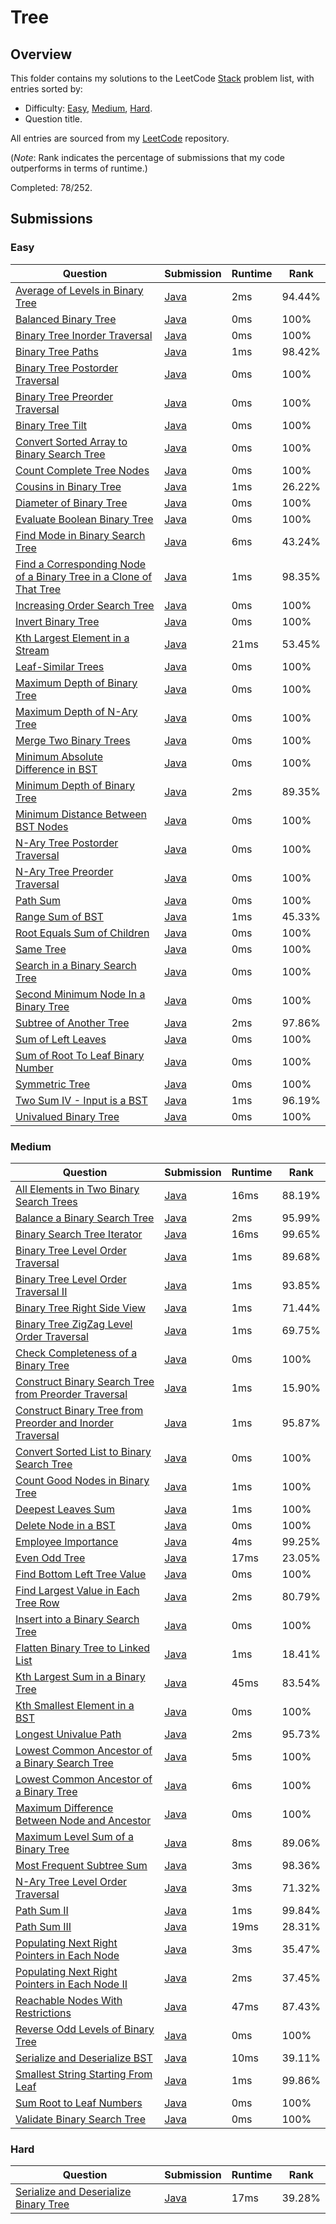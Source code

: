 # Tree

## Overview
This folder contains my solutions to the LeetCode [Stack](https://leetcode.com/problem-list/tree/) problem list,
with entries sorted by:
- Difficulty: [Easy](#easy), [Medium](#medium), [Hard](#hard).
- Question title.

All entries are sourced from my [LeetCode](https://github.com/shumarb/leetcode) repository.

(*Note*: Rank indicates the percentage of submissions that my code outperforms in terms of runtime.)

Completed: 78/252.

## Submissions
### Easy
| Question                                                                                                                                                                            | Submission                                                                                                                   | Runtime | Rank   |
|-------------------------------------------------------------------------------------------------------------------------------------------------------------------------------------|------------------------------------------------------------------------------------------------------------------------------|---------|--------|
| [Average of Levels in Binary Tree](https://leetcode.com/problems/average-of-levels-in-binary-tree/description/)                                                                     | [Java](https://github.com/shumarb/leetcode/blob/main/submissions/AverageOfLevelsInBinaryTree.java)                           | 2ms     | 94.44% |
| [Balanced Binary Tree](https://leetcode.com/problems/balanced-binary-tree/description/)                                                                                             | [Java](https://github.com/shumarb/leetcode/blob/main/submissions/BalancedBinaryTree.java)                                    | 0ms     | 100%   |
| [Binary Tree Inorder Traversal](https://leetcode.com/problems/binary-tree-inorder-traversal/description/)                                                                           | [Java](https://github.com/shumarb/leetcode/blob/main/submissions/BinaryTreeInorderTraversal.java)                            | 0ms     | 100%   |
| [Binary Tree Paths](https://leetcode.com/problems/binary-tree-paths/description/)                                                                                                   | [Java](https://github.com/shumarb/leetcode/blob/main/submissions/BinaryTreePaths.java)                                       | 1ms     | 98.42% |
| [Binary Tree Postorder Traversal](https://leetcode.com/problems/binary-tree-postorder-traversal/description/)                                                                       | [Java](https://github.com/shumarb/leetcode/blob/main/submissions/BinaryTreePostorderTraversal.java)                          | 0ms     | 100%   |
| [Binary Tree Preorder Traversal](https://leetcode.com/problems/binary-tree-preorder-traversal/description/)                                                                         | [Java](https://github.com/shumarb/leetcode/blob/main/submissions/BinaryTreePreorderTraversal.java)                           | 0ms     | 100%   |
| [Binary Tree Tilt](https://leetcode.com/problems/binary-tree-tilt/description/)                                                                                                     | [Java](https://github.com/shumarb/leetcode/blob/main/submissions/BinaryTreeTilt.java)                                        | 0ms     | 100%   |
| [Convert Sorted Array to Binary Search Tree](https://leetcode.com/problems/convert-sorted-array-to-binary-search-tree/description/)                                                 | [Java](https://github.com/shumarb/leetcode/blob/main/submissions/ConvertSortedArrayToBinarySearchTree.java)                  | 0ms     | 100%   |
| [Count Complete Tree Nodes](https://leetcode.com/problems/count-complete-tree-nodes/description/)                                                                                   | [Java](https://github.com/shumarb/leetcode/blob/main/submissions/CountCompleteTreeNodes.java)                                | 0ms     | 100%   |
| [Cousins in Binary Tree](https://leetcode.com/problems/cousins-in-binary-tree/description/)                                                                                         | [Java](https://github.com/shumarb/leetcode/blob/main/submissions/CousinsInBinaryTree.java)                                   | 1ms     | 26.22% |
| [Diameter of Binary Tree](https://leetcode.com/problems/diameter-of-binary-tree/description/)                                                                                       | [Java](https://github.com/shumarb/leetcode/blob/main/submissions/DiameterOfBinaryTree.java)                                  | 0ms     | 100%   |
| [Evaluate Boolean Binary Tree](https://leetcode.com/problems/evaluate-boolean-binary-tree/description/)                                                                             | [Java](https://github.com/shumarb/leetcode/blob/main/submissions/EvaluateBooleanBinaryTree.java)                             | 0ms     | 100%   |
| [Find Mode in Binary Search Tree](https://leetcode.com/problems/find-mode-in-binary-search-tree/description/)                                                                       | [Java](https://github.com/shumarb/leetcode/blob/main/submissions/FindModeInBinarySearchTree.java)                            | 6ms     | 43.24% |
| [Find a Corresponding Node of a Binary Tree in a Clone of That Tree](https://leetcode.com/problems/find-a-corresponding-node-of-a-binary-tree-in-a-clone-of-that-tree/description/) | [Java](https://github.com/shumarb/leetcode/blob/main/submissions/FindACorrespondingNodeOfABinaryTreeInACloneOfThatTree.java) | 1ms     | 98.35% |
| [Increasing Order Search Tree](https://leetcode.com/problems/increasing-order-search-tree/description/)                                                                             | [Java](https://github.com/shumarb/leetcode/blob/main/submissions/IncreasingOrderSearchTree.java)                             | 0ms     | 100%   |
| [Invert Binary Tree](https://leetcode.com/problems/invert-binary-tree/description/)                                                                                                 | [Java](https://github.com/shumarb/leetcode/blob/main/submissions/InvertBinaryTree.java)                                      | 0ms     | 100%   |
| [Kth Largest Element in a Stream](https://leetcode.com/problems/kth-largest-element-in-a-stream/description/)                                                                       | [Java](https://github.com/shumarb/leetcode/blob/main/submissions/KthLargest.java)                                            | 21ms    | 53.45% |
| [Leaf-Similar Trees](https://leetcode.com/problems/leaf-similar-trees/description/)                                                                                                 | [Java](https://github.com/shumarb/leetcode/blob/main/submissions/LeafSimilarTrees.java)                                      | 0ms     | 100%   |
| [Maximum Depth of Binary Tree](https://leetcode.com/problems/maximum-depth-of-binary-tree/description/)                                                                             | [Java](https://github.com/shumarb/leetcode/blob/main/submissions/MaximumDepthOfBinaryTree.java)                              | 0ms     | 100%   |
| [Maximum Depth of N-Ary Tree](https://leetcode.com/problems/maximum-depth-of-n-ary-tree/description/)                                                                               | [Java](https://github.com/shumarb/leetcode/blob/main/submissions/MaximumDepthOfNAryTree.java)                                | 0ms     | 100%   |
| [Merge Two Binary Trees](https://leetcode.com/problems/merge-two-binary-trees/description/)                                                                                         | [Java](https://github.com/shumarb/leetcode/blob/main/submissions/MergeTwoBinaryTrees.java)                                   | 0ms     | 100%   |
| [Minimum Absolute Difference in BST](https://leetcode.com/problems/minimum-absolute-difference-in-bst/description/)                                                                 | [Java](https://github.com/shumarb/leetcode/blob/main/submissions/MinimumAbsoluteDifferenceInBST.java)                        | 0ms     | 100%   |
| [Minimum Depth of Binary Tree](https://leetcode.com/problems/minimum-depth-of-binary-tree/description/)                                                                             | [Java](https://github.com/shumarb/leetcode/blob/main/submissions/MinimumDepthOfBinaryTree.java)                              | 2ms     | 89.35% |
| [Minimum Distance Between BST Nodes](https://leetcode.com/problems/minimum-distance-between-bst-nodes/description/)                                                                 | [Java](https://github.com/shumarb/leetcode/blob/main/submissions/MinimumDistanceBetweenBSTNodes.java)                        | 0ms     | 100%   |
| [N-Ary Tree Postorder Traversal](https://leetcode.com/problems/n-ary-tree-postorder-traversal/description/)                                                                         | [Java](https://github.com/shumarb/leetcode/blob/main/submissions/NAryTreePostOrderTraversal.java)                            | 0ms     | 100%   |
| [N-Ary Tree Preorder Traversal](https://leetcode.com/problems/n-ary-tree-preorder-traversal/description/)                                                                           | [Java](https://github.com/shumarb/leetcode/blob/main/submissions/NAryTreePreOrderTraversal.java)                             | 0ms     | 100%   |
| [Path Sum](https://leetcode.com/problems/path-sum/description/)                                                                                                                     | [Java](https://github.com/shumarb/leetcode/blob/main/submissions/PathSum.java)                                               | 0ms     | 100%   |
| [Range Sum of BST](https://leetcode.com/problems/range-sum-of-bst/description/)                                                                                                     | [Java](https://github.com/shumarb/leetcode/blob/main/submissions/RangeSumOfBST.java)                                         | 1ms     | 45.33% |
| [Root Equals Sum of Children](https://leetcode.com/problems/root-equals-sum-of-children/description/)                                                                               | [Java](https://github.com/shumarb/leetcode/blob/main/submissions/RootEqualsSumOfChildren.java)                               | 0ms     | 100%   |
| [Same Tree](https://leetcode.com/problems/same-tree/description/)                                                                                                                   | [Java](https://github.com/shumarb/leetcode/blob/main/submissions/SameTree.java)                                              | 0ms     | 100%   |
| [Search in a Binary Search Tree](https://leetcode.com/problems/search-in-a-binary-search-tree/description/)                                                                         | [Java](https://github.com/shumarb/leetcode/blob/main/submissions/SearchInABinarySearchTree.java)                             | 0ms     | 100%   |
| [Second Minimum Node In a Binary Tree](https://leetcode.com/problems/second-minimum-node-in-a-binary-tree/description/)                                                             | [Java](https://github.com/shumarb/leetcode/blob/main/submissions/SecondMinimumNodeInABinaryTree.java)                        | 0ms     | 100%   |
| [Subtree of Another Tree](https://leetcode.com/problems/subtree-of-another-tree/description/)                                                                                       | [Java](https://github.com/shumarb/leetcode/blob/main/submissions/SubtreeOfAnotherTree.java)                                  | 2ms     | 97.86% |
| [Sum of Left Leaves](https://leetcode.com/problems/sum-of-left-leaves/description/)                                                                                                 | [Java](https://github.com/shumarb/leetcode/blob/main/submissions/SumOfLeftLeaves.java)                                       | 0ms     | 100%   |
| [Sum of Root To Leaf Binary Number](https://leetcode.com/problems/sum-of-root-to-leaf-binary-numbers/description/)                                                                  | [Java](https://github.com/shumarb/leetcode/blob/main/submissions/SumOfRootToLeafBinaryNumber.java)                           | 0ms     | 100%   |
| [Symmetric Tree](https://leetcode.com/problems/symmetric-tree/description/)                                                                                                         | [Java](https://github.com/shumarb/leetcode/blob/main/submissions/SymmetricTree.java)                                         | 0ms     | 100%   |
| [Two Sum IV - Input is a BST](https://leetcode.com/problems/two-sum-iv-input-is-a-bst/description/)                                                                                 | [Java](https://github.com/shumarb/leetcode/blob/main/submissions/TwoSumFourInputIsABST.java)                                 | 1ms     | 96.19% |
| [Univalued Binary Tree](https://leetcode.com/problems/univalued-binary-tree/description/)                                                                                           | [Java](https://github.com/shumarb/leetcode/blob/main/submissions/UnivaluedBinaryTree.java)                                   | 0ms     | 100%   |

### Medium
| Question                                                                                                                                                          | Submission                                                                                                                | Runtime | Rank   |
|-------------------------------------------------------------------------------------------------------------------------------------------------------------------|---------------------------------------------------------------------------------------------------------------------------|---------|--------|
| [All Elements in Two Binary Search Trees](https://leetcode.com/problems/all-elements-in-two-binary-search-trees/description/)                                     | [Java](https://github.com/shumarb/leetcode/blob/main/submissions/AllElementsInTwoBinarySearchTrees.java)                  | 16ms    | 88.19% |
| [Balance a Binary Search Tree](https://leetcode.com/problems/balance-a-binary-search-tree/description/)                                                           | [Java](https://github.com/shumarb/leetcode/blob/main/submissions/BalanceABinarySearchTree.java)                           | 2ms     | 95.99% |
| [Binary Search Tree Iterator](https://leetcode.com/problems/binary-search-tree-iterator/description/)                                                             | [Java](https://github.com/shumarb/leetcode/blob/main/submissions/BinarySearchTreeIterator.java)                           | 16ms    | 99.65% |
| [Binary Tree Level Order Traversal](https://leetcode.com/problems/binary-tree-level-order-traversal/description/)                                                 | [Java](https://github.com/shumarb/leetcode/blob/main/submissions/BinaryTreeLevelOrderTraversal.java)                      | 1ms     | 89.68% |
| [Binary Tree Level Order Traversal II](https://leetcode.com/problems/binary-tree-level-order-traversal-ii/description/)                                           | [Java](https://github.com/shumarb/leetcode/blob/main/submissions/BinaryTreeLevelOrderTraversalTwo.java)                   | 1ms     | 93.85% |
| [Binary Tree Right Side View](https://leetcode.com/problems/binary-tree-right-side-view/description/)                                                             | [Java](https://github.com/shumarb/leetcode/blob/main/submissions/BinaryTreeRightSideView.java)                            | 1ms     | 71.44% |
| [Binary Tree ZigZag Level Order Traversal](https://leetcode.com/problems/binary-tree-zigzag-level-order-traversal/description/)                                   | [Java](https://github.com/shumarb/leetcode/blob/main/submissions/BinaryTreeZigZagLevelOrderTraversal.java)                | 1ms     | 69.75% |
| [Check Completeness of a Binary Tree](https://leetcode.com/problems/check-completeness-of-a-binary-tree/description/)                                             | [Java](https://github.com/shumarb/leetcode/blob/main/submissions/CheckCompletenessOfABinaryTree.java)                     | 0ms     | 100%   |
| [Construct Binary Search Tree from Preorder Traversal](https://leetcode.com/problems/construct-binary-search-tree-from-preorder-traversal/description/)           | [Java](https://github.com/shumarb/leetcode/blob/main/submissions/ConstructBinarySearchTreeFromPreorderTraversal.java)     | 1ms     | 15.90% |
| [Construct Binary Tree from Preorder and Inorder Traversal](https://leetcode.com/problems/construct-binary-tree-from-preorder-and-inorder-traversal/description/) | [Java](https://github.com/shumarb/leetcode/blob/main/submissions/ConstructBinaryTreeFromPreorderAndInorderTraversal.java) | 1ms     | 95.87% |
| [Convert Sorted List to Binary Search Tree](https://leetcode.com/problems/convert-sorted-list-to-binary-search-tree/description/)                                 | [Java](https://github.com/shumarb/leetcode/blob/main/submissions/ConvertSortedListToBinarySearchTree.java)                | 0ms     | 100%   |
| [Count Good Nodes in Binary Tree](https://leetcode.com/problems/count-good-nodes-in-binary-tree/description/)                                                     | [Java](https://github.com/shumarb/leetcode/blob/main/submissions/CountGoodNodesInBinaryTree.java)                         | 1ms     | 100%   |
| [Deepest Leaves Sum](https://leetcode.com/problems/deepest-leaves-sum/description/)                                                                               | [Java](https://github.com/shumarb/leetcode/blob/main/submissions/DeepestLeavesSum.java)                                   | 1ms     | 100%   |
| [Delete Node in a BST](https://leetcode.com/problems/delete-node-in-a-bst/description/)                                                                           | [Java](https://github.com/shumarb/leetcode/blob/main/submissions/DeleteNodeInABST.java)                                   | 0ms     | 100%   |
| [Employee Importance](https://leetcode.com/problems/employee-importance/description/)                                                                             | [Java](https://github.com/shumarb/leetcode/blob/main/submissions/EmployeeImportance.java)                                 | 4ms     | 99.25% |
| [Even Odd Tree](https://leetcode.com/problems/even-odd-tree/description/)                                                                                         | [Java](https://github.com/shumarb/leetcode/blob/main/submissions/EvenOddTree.java)                                        | 17ms    | 23.05% |
| [Find Bottom Left Tree Value](https://leetcode.com/problems/find-bottom-left-tree-value/description/)                                                             | [Java](https://github.com/shumarb/leetcode/blob/main/submissions/FindBottomLeftTreeValue.java)                            | 0ms     | 100%   |
| [Find Largest Value in Each Tree Row](https://leetcode.com/problems/find-largest-value-in-each-tree-row/description/)                                             | [Java](https://github.com/shumarb/leetcode/blob/main/submissions/FindLargestValueInEachTreeRow.java)                      | 2ms     | 80.79% |
| [Insert into a Binary Search Tree](https://leetcode.com/problems/insert-into-a-binary-search-tree/description/)                                                   | [Java](https://github.com/shumarb/leetcode/blob/main/submissions/InsertIntoABinarySearchTree.java)                        | 0ms     | 100%   |
| [Flatten Binary Tree to Linked List](https://leetcode.com/problems/flatten-binary-tree-to-linked-list/description/)                                               | [Java](https://github.com/shumarb/leetcode/blob/main/submissions/FlattenBinaryTreeToLinkedList.java)                      | 1ms     | 18.41% |
| [Kth Largest Sum in a Binary Tree](https://leetcode.com/problems/kth-largest-sum-in-a-binary-tree/description/)                                                   | [Java](https://github.com/shumarb/leetcode/blob/main/submissions/KthLargestSumInABinaryTree.java)                         | 45ms    | 83.54% |
| [Kth Smallest Element in a BST](https://leetcode.com/problems/kth-smallest-element-in-a-bst/description/)                                                         | [Java](https://github.com/shumarb/leetcode/blob/main/submissions/KthSmallestElementInABST.java)                           | 0ms     | 100%   |
| [Longest Univalue Path](https://leetcode.com/problems/longest-univalue-path/description/)                                                                         | [Java](https://github.com/shumarb/leetcode/blob/main/submissions/LongestUnivaluePath.java)                                | 2ms     | 95.73% |
| [Lowest Common Ancestor of a Binary Search Tree](https://leetcode.com/problems/lowest-common-ancestor-of-a-binary-search-tree/description/)                       | [Java](https://github.com/shumarb/leetcode/blob/main/submissions/LowestCommonAncestorOfABinarySearchTree.java)            | 5ms     | 100%   |
| [Lowest Common Ancestor of a Binary Tree](https://leetcode.com/problems/lowest-common-ancestor-of-a-binary-tree/description/)                                     | [Java](https://github.com/shumarb/leetcode/blob/main/submissions/LowestCommonAncestorOfABinaryTree.java)                  | 6ms     | 100%   |
| [Maximum Difference Between Node and Ancestor](https://leetcode.com/problems/maximum-difference-between-node-and-ancestor/description/)                           | [Java](https://github.com/shumarb/leetcode/blob/main/submissions/MaximumDifferenceBetweenNodeAndAncestor.java)            | 0ms     | 100%   |
| [Maximum Level Sum of a Binary Tree](https://leetcode.com/problems/maximum-level-sum-of-a-binary-tree/description/)                                               | [Java](https://github.com/shumarb/leetcode/blob/main/submissions/MaximumLevelSumOfABinaryTree.java)                       | 8ms     | 89.06% |
| [Most Frequent Subtree Sum](https://leetcode.com/problems/most-frequent-subtree-sum/description/)                                                                 | [Java](https://github.com/shumarb/leetcode/blob/main/submissions/MostFrequentSubtreeSum.java)                             | 3ms     | 98.36% |
| [N-Ary Tree Level Order Traversal](https://leetcode.com/problems/n-ary-tree-level-order-traversal/description/)                                                   | [Java](https://github.com/shumarb/leetcode/blob/main/submissions/NAryTreeLevelOrderTraversal.java)                        | 3ms     | 71.32% |
| [Path Sum II](https://leetcode.com/problems/path-sum-ii/description/)                                                                                             | [Java](https://github.com/shumarb/leetcode/blob/main/submissions/PathSumTwo.java)                                         | 1ms     | 99.84% |
| [Path Sum III](https://leetcode.com/problems/path-sum-iii/description/)                                                                                           | [Java](https://github.com/shumarb/leetcode/blob/main/submissions/PathSumThree.java)                                       | 19ms    | 28.31% |
| [Populating Next Right Pointers in Each Node](https://leetcode.com/problems/populating-next-right-pointers-in-each-node/description/)                             | [Java](https://github.com/shumarb/leetcode/blob/main/submissions/PopulatingNextRightPointersInEachNode.java)              | 3ms     | 35.47% |
| [Populating Next Right Pointers in Each Node II](https://leetcode.com/problems/populating-next-right-pointers-in-each-node-ii/description/)                       | [Java](https://github.com/shumarb/leetcode/blob/main/submissions/PopulatingNextRightPointersInEachNodeTwo.java)           | 2ms     | 37.45% |
| [Reachable Nodes With Restrictions](https://leetcode.com/problems/reachable-nodes-with-restrictions/description/)                                                 | [Java](https://github.com/shumarb/leetcode/blob/main/submissions/ReachableNodesWithRestrictions.java)                     | 47ms    | 87.43% |
| [Reverse Odd Levels of Binary Tree](https://leetcode.com/problems/reverse-odd-levels-of-binary-tree/description/)                                                 | [Java](https://github.com/shumarb/leetcode/blob/main/submissions/ReverseOddLevelsOfBinaryTree.java)                       | 0ms     | 100%   |
| [Serialize and Deserialize BST](https://leetcode.com/problems/serialize-and-deserialize-bst/description/)                                                         | [Java](https://github.com/shumarb/leetcode/blob/main/submissions/SerializeAndDeserializeBST.java)                         | 10ms    | 39.11% |
| [Smallest String Starting From Leaf](https://leetcode.com/problems/smallest-string-starting-from-leaf/description/)                                               | [Java](https://github.com/shumarb/leetcode/blob/main/submissions/SmallestStringStartingFromLeaf.java)                     | 1ms     | 99.86% |
| [Sum Root to Leaf Numbers](https://leetcode.com/problems/sum-root-to-leaf-numbers/description/)                                                                   | [Java](https://github.com/shumarb/leetcode/blob/main/submissions/SumRootToLeafNumbers.java)                               | 0ms     | 100%   |
| [Validate Binary Search Tree](https://leetcode.com/problems/validate-binary-search-tree/description/)                                                             | [Java](https://github.com/shumarb/leetcode/blob/main/submissions/ValidateBinarySearchTree.java)                           | 0ms     | 100%   | 

### Hard
| Question                                                                                                                  | Submission                                                                                               | Runtime | Rank   |
|---------------------------------------------------------------------------------------------------------------------------|----------------------------------------------------------------------------------------------------------|---------|--------|
| [Serialize and Deserialize Binary Tree](https://leetcode.com/problems/serialize-and-deserialize-binary-tree/description/) | [Java](https://github.com/shumarb/leetcode/blob/main/submissions/SerializeAndDeserializeBinaryTree.java) | 17ms    | 39.28% |
